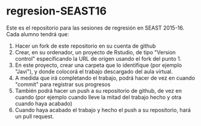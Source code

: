 # regresion-SEAST16

Este es el repositorio para las sesiones de regresión en SEAST 2015-16. Cada alumno tendrá que:
 1. Hacer un fork de este repositorio en su cuenta de github
 2. Crear, en su ordenador, un proyecto de Rstudio, de tipo "Version control" especificando la URL de origen usando el fork del punto 1.
 3. En este proyecto, crear una carpeta que lo identifique (por ejemplo "Javi"), y donde colocorá el trabajo descargado del aula virtual.
 4. A medida que irá completando el trabajo, podrá hacer de vez en cuando "commit" para registrar sus progresos
 5. También podrá hacer un push a su repositorio de github, de vez en cuando (por ejemplo cuando lleve la mitad del trabajo hecho y otra cuando haya acabado)
 6. Cuando haya acabado el trabajo y hecho el push a su repositorio, hará un pull request.
